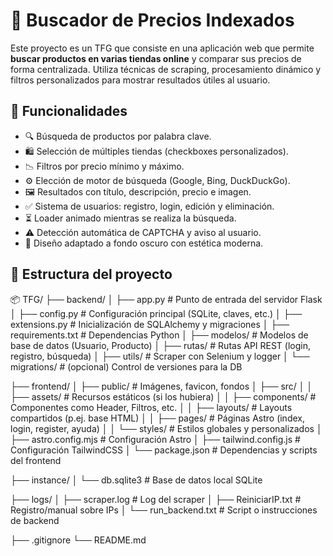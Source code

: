 # 🛒 Buscador de Precios Indexados

Este proyecto es un TFG que consiste en una aplicación web que permite **buscar productos en varias tiendas online** y comparar sus precios de forma centralizada. Utiliza técnicas de scraping, procesamiento dinámico y filtros personalizados para mostrar resultados útiles al usuario.

## 📌 Funcionalidades

- 🔍 Búsqueda de productos por palabra clave.
- 🛍️ Selección de múltiples tiendas (checkboxes personalizados).
- 📉 Filtros por precio mínimo y máximo.
- ⚙️ Elección de motor de búsqueda (Google, Bing, DuckDuckGo).
- 🖼️ Resultados con título, descripción, precio e imagen.
- ✅ Sistema de usuarios: registro, login, edición y eliminación.
- ⏳ Loader animado mientras se realiza la búsqueda.
- ⚠️ Detección automática de CAPTCHA y aviso al usuario.
- 🌙 Diseño adaptado a fondo oscuro con estética moderna.

## 🧱 Estructura del proyecto

📦 TFG/
├── backend/
│   ├── app.py                # Punto de entrada del servidor Flask
│   ├── config.py             # Configuración principal (SQLite, claves, etc.)
│   ├── extensions.py         # Inicialización de SQLAlchemy y migraciones
│   ├── requirements.txt      # Dependencias Python
│   ├── modelos/              # Modelos de base de datos (Usuario, Producto)
│   ├── rutas/                # Rutas API REST (login, registro, búsqueda)
│   ├── utils/                # Scraper con Selenium y logger
│   └── migrations/           # (opcional) Control de versiones para la DB

├── frontend/
│   ├── public/               # Imágenes, favicon, fondos
│   ├── src/
│   │   ├── assets/           # Recursos estáticos (si los hubiera)
│   │   ├── components/       # Componentes como Header, Filtros, etc.
│   │   ├── layouts/          # Layouts compartidos (p.ej. base HTML)
│   │   ├── pages/            # Páginas Astro (index, login, register, ayuda)
│   │   └── styles/           # Estilos globales y personalizados
│   ├── astro.config.mjs      # Configuración Astro
│   ├── tailwind.config.js    # Configuración TailwindCSS
│   └── package.json          # Dependencias y scripts del frontend

├── instance/
│   └── db.sqlite3            # Base de datos local SQLite

├── logs/
│   ├── scraper.log           # Log del scraper
│   ├── ReiniciarIP.txt       # Registro/manual sobre IPs
│   └── run_backend.txt       # Script o instrucciones de backend

├── .gitignore
└── README.md